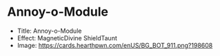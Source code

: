 # Annoy-o-Module
- Title:  Annoy-o-Module
- Effect:  MagneticDivine ShieldTaunt
- Image:  https://cards.hearthpwn.com/enUS/BG_BOT_911.png?198608
